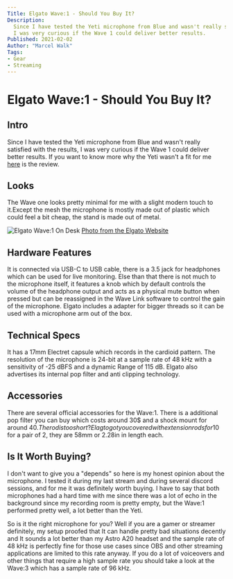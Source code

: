 ```yaml
---
Title: Elgato Wave:1 - Should You Buy It?
Description: 
  Since I have tested the Yeti microphone from Blue and wasn't really satisfied with the results, 
  I was very curious if the Wave 1 could deliver better results.
Published: 2021-02-02
Author: "Marcel Walk"
Tags: 
- Gear
- Streaming
---
```


# Elgato Wave:1 - Should You Buy It?

## Intro
Since I have tested the Yeti microphone from Blue and wasn't really satisfied with the results, I was very curious if the Wave 1 could deliver better results. If you want to know more why the Yeti wasn't a fit for me [here](https://zealous-mcnulty-e9d3f7.netlify.app/posts/review-blue-yeti) is the review.

## Looks

The Wave one looks pretty minimal for me with a slight modern touch to it.Except the mesh the microphone is mostly made out of plastic which could feel a bit cheap, the stand is made out of metal.

![Elgato Wave:1 On Desk](https://www.elgato.com/sites/default/files/2020-05/Wave1_Small%20Gallery_1.jpg)
[Photo from the Elgato Website](https://www.elgato.com/en/wave-1)

## Hardware Features

It is connected via USB-C to USB cable, there is a 3.5 jack for headphones which can be used for live monitoring. Else than that
there is not much to the microphone itself, it features a knob which by default controls the volume of the headphone output and acts as a physical mute button when pressed but can be reassigned in the Wave Link software to control the gain of the microphone. Elgato includes a adapter for bigger threads so it can be used with a microphone arm out of the box.

## Technical Specs

It has a 17mm Electret capsule which records in the cardioid pattern. The resolution of the microphone is 24-bit at a sample rate of 48 kHz with a sensitivity of -25 dBFS and a dynamic Range of 115 dB. Elgato also advertises its internal pop filter and anti clipping technology.

## Accessories

There are several official accessories for the Wave:1.
There is a additional pop filter you can buy which costs around 30$ and a shock mount for around 40$. The rod is too short?
Elagto got you covered with extension rods for 10$ for a pair of 2, they are 58mm or 2.28in in length each.

## Is It Worth Buying?

I don't want to give you a "depends" so here is my honest opinion about the microphone.
I tested it during my last stream and during several discord sessions, and for me it was definitely worth buying.
I have to say that both microphones had a hard time with me since there was a lot of echo in the background since my recording room is pretty empty, but the Wave:1 performed pretty well, a lot better than the Yeti.

So is it the right microphone for you?
Well if you are a gamer or streamer definitely, my setup proofed that It can handle pretty bad situations decently and It sounds a lot better than my Astro A20 headset and the sample rate of 48 kHz is perfectly fine for those use cases since OBS and other streaming applications are limited to this rate anyway. If you do a lot of voiceovers and other things that require a high sample rate you should take a look at the Wave:3
which has a sample rate of 96 kHz.